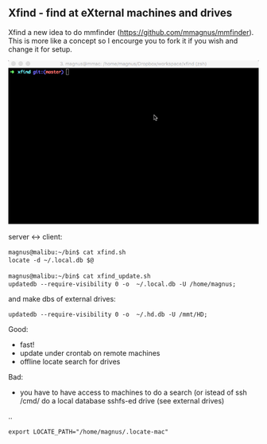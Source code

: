 Xfind - find at eXternal machines and drives
-------------------------------------------------------------------------------

Xfind a new idea to do mmfinder (https://github.com/mmagnus/mmfinder). This is more like a concept so I encourge you to fork it if you wish and change it for setup.

![](doc/demo.gif)

server <-> client:

    magnus@malibu:~/bin$ cat xfind.sh
    locate -d ~/.local.db $@

    magnus@malibu:~/bin$ cat xfind_update.sh
    updatedb --require-visibility 0 -o  ~/.local.db -U /home/magnus;

and make dbs of external drives:

    updatedb --require-visibility 0 -o  ~/.hd.db -U /mmt/HD;

Good:

- fast!
- update under crontab on remote machines
- offline locate search for drives

Bad:

- you have to have access to machines to do a search (or istead of ssh /cmd/ do a local database sshfs-ed drive (see external drives) 

..

    export LOCATE_PATH="/home/magnus/.locate-mac"
